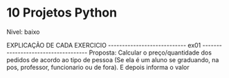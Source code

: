 # 10 Projetos Python 

Nivel: baixo

EXPLICAÇÃO DE CADA EXERCICIO
---------------------------- ex01 ------------------------------------
Proposta: Calcular o preço/quantidade dos pedidos de acordo ao tipo de pessoa (Se ela é um aluno se graduando, na pos, professor, funcionario ou de fora). E depois informa o valor 
